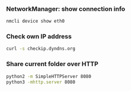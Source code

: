 ### NetworkManager: show connection info
```bash
nmcli device show eth0
```
### Check own IP address
```bash
curl -s checkip.dyndns.org
```
### Share current folder over HTTP
```bash
python2 -m SimpleHTTPServer 8080
python3 -mhttp.server 8080
```
